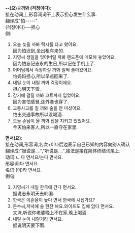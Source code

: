 **--(으)ㄹ까봐 (걱정이다)**:  
接在动词上,形容词词干上表示担心发生什么事.   
翻译成"怕-----"  
(걱정이다)---担心  
例:  
1. 오늘 늦을 까봐 택시를 타고 왔어요.  
因为怕迟到,坐出租车来的.  
2. 지영씨 생일을 잊어버릴 까봐 핸드폰에 메모해 놓았어요.  
因为怕忘记志永的生日,所以记在手机上了.  
3. 어머님께서 걱정하실 까봐 일찍 졸아왔어요.  
怕妈妈担心,所以早点回来了.  
4. 내일 눈이 내릴 까봐 걱정이에요.  
担心明天下雪.  
5. 감기에 걸릴 까봐 코트까지 입었어요.  
因为害怕感冒,连外套也穿了.  
6. 교통사고를 칠 까봐 술을 안 마셨어요.  
怕出交通事故所以没喝酒.  
7. 오늘 손님이 올 까봐 집을 지키고 있었어요.  
今天怕来客人,所以一直守在家里.  

**면서(요)**:  
接在动词,形容词,名次+이다后边表示自己已知的内容向别人确认  
翻译成:"据说是....","听说是....",接法是接在简体终结词尾上.  
动词:ㄴ 다 면서요/는다 면서요.  
形容词:다 면서요.  
名词:(이)라 면서요.  
例句:  
1. 지영씨가 내일 한국에 간다 면서요.  
据说志永明天去韩国.  
2. 한국은 이혼율이 높다 면서 한국에 시집가요?  
3. 문수씨,저녁에 술 한잔 해요.와이프도 집에 없다 면서요.  
文洙,听说你老婆晚上不在家,晚上喝酒.  
4. 내일 눈이 내릴거라 면서요.  
据说明天要下雨.  